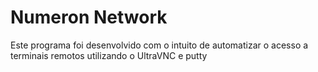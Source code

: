 # Numeron Network

Este programa foi desenvolvido com o intuito de automatizar o acesso a terminais remotos utilizando o UltraVNC e putty
